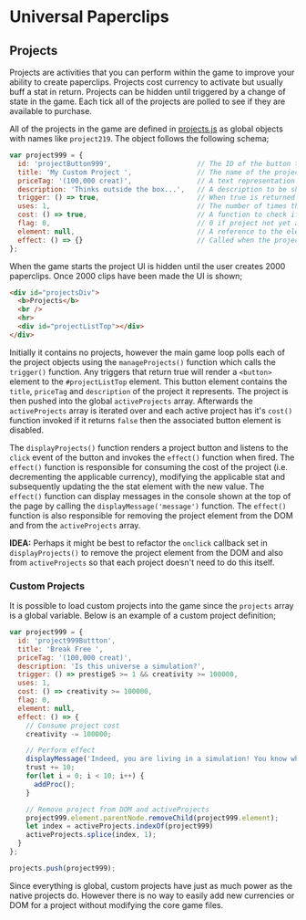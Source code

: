 # Universal Paperclips
## Projects
Projects are activities that you can perform within the game to improve your ability to create paperclips. Projects cost currency to activate but usually buff a stat in return. Projects can be hidden until triggered by a change of state in the game. Each tick all of the projects are polled to see if they are available to purchase.

All of the projects in the game are defined in [projects.js](../public/projects.js) as global objects with names like `project219`. The object follows the following schema;

```javascript
var project999 = {
  id: 'projectButton999',                     // The ID of the button to be generated
  title: 'My Custom Project ',                // The name of the project to be displayed to users
  priceTag: '(100,000 creat)',                // A text representation of the cost of the project
  description: 'Thinks outside the box...',   // A description to be shown in the UI
  trigger: () => true,                        // When true is returned the project is shown in the UI
  uses: 1,                                    // The number of times this project can be activated
  cost: () => true,                           // A function to check if the user can afford the project
  flag: 0,                                    // 0 if project not yet activated, 1 if it has been activated
  element: null,                              // A reference to the element created for the project button
  effect: () => {}                            // Called when the project is activated
};
```

When the game starts the project UI is hidden until the user creates 2000 paperclips. Once 2000 clips have been made the UI is shown;

```html
<div id="projectsDiv">
  <b>Projects</b>
  <br />
  <hr>
  <div id="projectListTop"></div>
</div>
```

Initially it contains no projects, however the main game loop polls each of the project objects using the `manageProjects()` function which calls the `trigger()` function. Any triggers that return true will render a `<button>` element to the `#projectListTop` element. This button element contains the `title`, `priceTag` and `description` of the project it represents. The project is then pushed into the global `activeProjects` array. Afterwards the `activeProjects` array is iterated over and each active project has it's `cost()` function invoked if it returns `false` then the associated button element is disabled.

The `displayProjects()` function renders a project button and listens to the `click` event of the button and invokes the `effect()` function when fired. The `effect()` function is responsible for consuming the cost of the project (i.e. decrementing the applicable currency), modifying the applicable stat and subsequently updating the the stat element with the new value. The `effect()` function can display messages in the console shown at the top of the page by calling the `displayMessage('message')` function. The `effect()` function is also responsible for removing the project element from the DOM and from the `activeProjects` array.

**IDEA:** Perhaps it might be best to refactor the `onclick` callback set in `displayProjects()` to remove the project element from the DOM and also from `activeProjects` so that each project doesn't need to do this itself.

### Custom Projects
It is possible to load custom projects into the game since the `projects` array is a global variable. Below is an example of a custom project definition;

```javascript
var project999 = {
  id: 'project999Buttton',
  title: 'Break Free ',
  priceTag: '(100,000 creat)',
  description: 'Is this universe a simulation?',
  trigger: () => prestigeS >= 1 && creativity >= 100000,
  uses: 1,
  cost: () => creativity >= 100000,
  flag: 0,
  element: null,
  effect: () => {
    // Consume project cost
    creativity -= 100000;

    // Perform effect
    displayMessage('Indeed, you are living in a simulation! You know what that means... A sneaky exploit could steal CPU cycles from the host!');
    trust += 10;
    for(let i = 0; i < 10; i++) {
      addProc();
    }

    // Remove project from DOM and activeProjects
    project999.element.parentNode.removeChild(project999.element);
    let index = activeProjects.indexOf(project999)
    activeProjects.splice(index, 1);
  }
};

projects.push(project999);
```

Since everything is global, custom projects have just as much power as the native projects do. However there is no way to easily add new currencies or DOM for a project without modifying the core game files.
